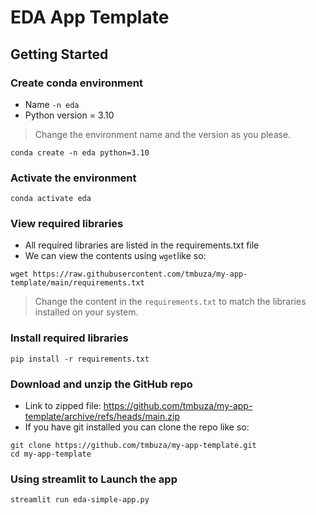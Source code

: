 # EDA App Template

## Getting Started

### Create conda environment
- Name `-n eda`
- Python version = 3.10
> Change the environment name and the version as you please.

```
conda create -n eda python=3.10
```

### Activate the environment
```
conda activate eda
```

### View required libraries
- All required libraries are listed in the requirements.txt file
- We can view the contents using `wget`like so:
```
wget https://raw.githubusercontent.com/tmbuza/my-app-template/main/requirements.txt
```
> Change the content in the `requirements.txt` to match the libraries installed on your system.

### Install required libraries
```
pip install -r requirements.txt
```

###  Download and unzip the GitHub repo
- Link to zipped file: https://github.com/tmbuza/my-app-template/archive/refs/heads/main.zip
- If you have git installed you can clone the repo like so:
```
git clone https://github.com/tmbuza/my-app-template.git
cd my-app-template
```

###  Using streamlit to Launch the app
```
streamlit run eda-simple-app.py
```
